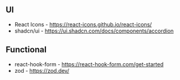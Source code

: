## UI
* React Icons - https://react-icons.github.io/react-icons/
* shadcn/ui - https://ui.shadcn.com/docs/components/accordion

## Functional
* react-hook-form - https://react-hook-form.com/get-started
* zod - https://zod.dev/

